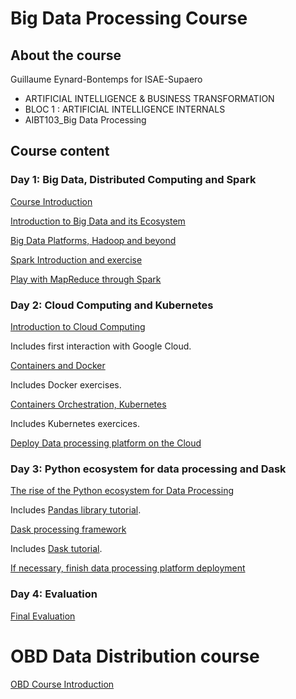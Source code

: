 # Big Data Processing Course

## About the course

Guillaume Eynard-Bontemps for ISAE-Supaero

- ARTIFICIAL INTELLIGENCE & BUSINESS TRANSFORMATION
- BLOC 1 : ARTIFICIAL INTELLIGENCE INTERNALS
- AIBT103_Big Data Processing

## Course content

### Day 1: Big Data, Distributed Computing and Spark

[Course Introduction](00_Course_Introduction.html)

[Introduction to Big Data and its Ecosystem](01_Introduction_Big_Data.html)

[Big Data Platforms, Hadoop and beyond](02_Big_Data_Platforms.html)

[Spark Introduction and exercise](03_Spark_Introduction.html)

[Play with MapReduce through Spark](https://mybinder.org/v2/gh/guillaumeeb/isae-supaero-aibt103-bigdata/main?urlpath=lab)

### Day 2: Cloud Computing and Kubernetes

[Introduction to Cloud Computing](10_Cloud_Computing.html)

Includes first interaction with Google Cloud.

[Containers and Docker](11_ContainersAndDocker)

Includes Docker exercises.

[Containers Orchestration, Kubernetes](12_OrchestrationKubernetes.html)

Includes Kubernetes exercices.

[Deploy Data processing platform on the Cloud](13_Dask_On_Cloud.html)

### Day 3: Python ecosystem for data processing and Dask

[The rise of the Python ecosystem for Data Processing](21_Python_Data_Processing.html)

Includes [Pandas library tutorial](https://github.com/jvns/pandas-cookbook).

[Dask processing framework](22_Dask_Pangeo.html)

Includes [Dask tutorial](https://github.com/dask/dask-tutorial).

[If necessary, finish data processing platform deployment](13_Dask_On_Cloud.html)

### Day 4: Evaluation

[Final Evaluation](30_Evaluation.html)

# OBD Data Distribution course

[OBD Course Introduction](00_OBD_Course_Introduction.html)
